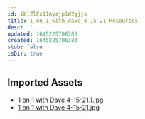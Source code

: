 ```yaml
---
id: iblZlFx11nyzjp1W2gjjs
title: 1_on_1_with_dave_4 15 21 Resources
desc: ''
updated: 1645225706383
created: 1645225706383
stub: false
isDir: true
---
```

## Imported Assets
- [1 on 1 with Dave 4-15-21.1.jpg](/assets/1-on-1-with-dave-4-15-21.jpg)
- [1 on 1 with Dave 4-15-21.jpg](/assets/1-on-1-with-dave-4-15-21.jpg)
